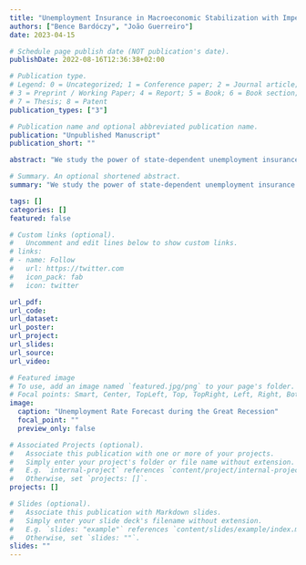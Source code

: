 ```yaml
---
title: "Unemployment Insurance in Macroeconomic Stabilization with Imperfect Expectations"
authors: ["Bence Bardóczy", "João Guerreiro"]
date: 2023-04-15

# Schedule page publish date (NOT publication's date).
publishDate: 2022-08-16T12:36:38+02:00

# Publication type.
# Legend: 0 = Uncategorized; 1 = Conference paper; 2 = Journal article;
# 3 = Preprint / Working Paper; 4 = Report; 5 = Book; 6 = Book section;
# 7 = Thesis; 8 = Patent
publication_types: ["3"]

# Publication name and optional abbreviated publication name.
publication: "Unpublished Manuscript"
publication_short: ""

abstract: "We study the power of state-dependent unemployment insurance (UI) to stabilize short-run fluctuations, allowing for arbitrary deviations from full information and rational expectations. Expectations are critical because higher UI generosity raises consumption, to a large extent, by lowering precautionary savings. If UI generosity is indexed to the unemployment rate, households must forecast the unemployment rate to anticipate the policy stance. We estimate unemployment expectations in response to identified aggregate shocks. We quantify the consequences of these imperfect expectations through the lens of a Heterogeneous Agent New Keynesian model. First, we work directly with the estimated forecast errors. Our methodological contribution is to use the non-parametric history of forecast errors and forecast revisions to solve dynamic decisions of optimizing agents. By doing so, we sidestep the need to choose a particular model of belief formation. The estimated model implies that imperfect anticipation substantially affects the stimulative power of UI extensions. Second, we compare alternative ways of implementing UI policies. To run counterfactuals, we estimate a structural model of belief formation. We show that a combination of noisy information and diagnostic expectations fits the data best among a large set of popular alternatives. A UI extension that is announced directly is more stimulative in the very short run than one that is indexed to the unemployment rate."

# Summary. An optional shortened abstract.
summary: "We study the power of state-dependent unemployment insurance (UI) to stabilize short-run fluctuations, allowing for arbitrary deviations from full information and rational expectations."

tags: []
categories: []
featured: false

# Custom links (optional).
#   Uncomment and edit lines below to show custom links.
# links:
# - name: Follow
#   url: https://twitter.com
#   icon_pack: fab
#   icon: twitter

url_pdf:
url_code:
url_dataset:
url_poster:
url_project:
url_slides:
url_source:
url_video:

# Featured image
# To use, add an image named `featured.jpg/png` to your page's folder. 
# Focal points: Smart, Center, TopLeft, Top, TopRight, Left, Right, BottomLeft, Bottom, BottomRight.
image:
  caption: "Unemployment Rate Forecast during the Great Recession"
  focal_point: ""
  preview_only: false

# Associated Projects (optional).
#   Associate this publication with one or more of your projects.
#   Simply enter your project's folder or file name without extension.
#   E.g. `internal-project` references `content/project/internal-project/index.md`.
#   Otherwise, set `projects: []`.
projects: []

# Slides (optional).
#   Associate this publication with Markdown slides.
#   Simply enter your slide deck's filename without extension.
#   E.g. `slides: "example"` references `content/slides/example/index.md`.
#   Otherwise, set `slides: ""`.
slides: ""
---
```

